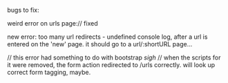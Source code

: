 bugs to fix:

weird error on urls page:// fixed

new error: too many url redirects - undefined console log, after a url is entered on the 'new' page. it should go to a url/:shortURL page... 

// this error had something to do with bootstrap *sigh*  // when the scripts for it were removed, the form action redirected to /urls correctly. will look up correct form tagging, maybe. 